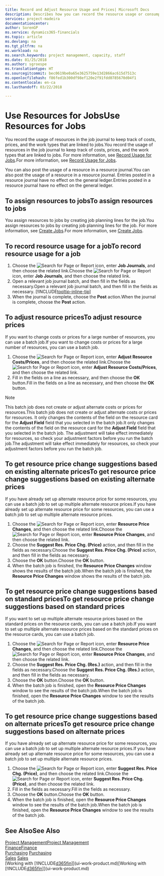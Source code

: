 ```yaml
---
title: Record and Adjust Resource Usage and Prices| Microsoft Docs
description: Describes how you can record the resource usage or consumption associated with a job, to keep track and manage costs, prices, and work types.
services: project-madeira
documentationcenter: 
author: SorenGP
ms.service: dynamics365-financials
ms.topic: article
ms.devlang: na
ms.tgt_pltfrm: na
ms.workload: na
ms.search.keywords: project management, capacity, staff
ms.date: 01/25/2018
ms.author: sgroespe
ms.translationtype: HT
ms.sourcegitcommit: bec0619be0a65e3625759e13d2866ac615d7513c
ms.openlocfilehash: f86fed1b300df98ef120e2f91fdd0785670d04f1
ms.contentlocale: en-ca
ms.lasthandoff: 03/22/2018

---
```

# <a name="use-resources-for-jobs"></a><span data-ttu-id="ca1f0-103">Use Resources for Jobs</span><span class="sxs-lookup"><span data-stu-id="ca1f0-103">Use Resources for Jobs</span></span>
<span data-ttu-id="ca1f0-104">You record the usage of resources in the job journal to keep track of costs, prices, and the work types that are linked to jobs.</span><span class="sxs-lookup"><span data-stu-id="ca1f0-104">You record the usage of resources in the job journal to keep track of costs, prices, and the work types that are linked to jobs.</span></span> <span data-ttu-id="ca1f0-105">For more information, see [Record Usage for Jobs](projects-how-record-job-usage.md).</span><span class="sxs-lookup"><span data-stu-id="ca1f0-105">For more information, see [Record Usage for Jobs](projects-how-record-job-usage.md).</span></span>

<span data-ttu-id="ca1f0-106">You can also post the usage of a resource in a resource journal.</span><span class="sxs-lookup"><span data-stu-id="ca1f0-106">You can also post the usage of a resource in a resource journal.</span></span> <span data-ttu-id="ca1f0-107">Entries posted in a resource journal have no effect on the general ledger.</span><span class="sxs-lookup"><span data-stu-id="ca1f0-107">Entries posted in a resource journal have no effect on the general ledger.</span></span>

## <a name="to-assign-resources-to-jobs"></a><span data-ttu-id="ca1f0-108">To assign resources to jobs</span><span class="sxs-lookup"><span data-stu-id="ca1f0-108">To assign resources to jobs</span></span>
<span data-ttu-id="ca1f0-109">You assign resources to jobs by creating job planning lines for the job.</span><span class="sxs-lookup"><span data-stu-id="ca1f0-109">You assign resources to jobs by creating job planning lines for the job.</span></span> <span data-ttu-id="ca1f0-110">For more information, see [Create Jobs](projects-how-create-jobs.md).</span><span class="sxs-lookup"><span data-stu-id="ca1f0-110">For more information, see [Create Jobs](projects-how-create-jobs.md).</span></span>

## <a name="to-record-resource-usage-for-a-job"></a><span data-ttu-id="ca1f0-111">To record resource usage for a job</span><span class="sxs-lookup"><span data-stu-id="ca1f0-111">To record resource usage for a job</span></span>
1. <span data-ttu-id="ca1f0-112">Choose the ![Search for Page or Report](media/ui-search/search_small.png "Search for Page or Report icon") icon, enter **Job Journals**, and then choose the related link.</span><span class="sxs-lookup"><span data-stu-id="ca1f0-112">Choose the ![Search for Page or Report](media/ui-search/search_small.png "Search for Page or Report icon") icon, enter **Job Journals**, and then choose the related link.</span></span>
2. <span data-ttu-id="ca1f0-113">Open a relevant job journal batch, and then fill in the fields as necessary.</span><span class="sxs-lookup"><span data-stu-id="ca1f0-113">Open a relevant job journal batch, and then fill in the fields as necessary.</span></span> [!INCLUDE[tooltip-inline-tip](includes/tooltip-inline-tip_md.md)]
3. <span data-ttu-id="ca1f0-114">When the journal is complete, choose the **Post** action.</span><span class="sxs-lookup"><span data-stu-id="ca1f0-114">When the journal is complete, choose the **Post** action.</span></span>

## <a name="to-adjust-resource-prices"></a><span data-ttu-id="ca1f0-115">To adjust resource prices</span><span class="sxs-lookup"><span data-stu-id="ca1f0-115">To adjust resource prices</span></span>
<span data-ttu-id="ca1f0-116">If you want to change costs or prices for a large number of resources, you can use a batch job.</span><span class="sxs-lookup"><span data-stu-id="ca1f0-116">If you want to change costs or prices for a large number of resources, you can use a batch job.</span></span>  

1. <span data-ttu-id="ca1f0-117">Choose the ![Search for Page or Report](media/ui-search/search_small.png "Search for Page or Report icon") icon, enter **Adjust Resource Costs/Prices**, and then choose the related link.</span><span class="sxs-lookup"><span data-stu-id="ca1f0-117">Choose the ![Search for Page or Report](media/ui-search/search_small.png "Search for Page or Report icon") icon, enter **Adjust Resource Costs/Prices**, and then choose the related link.</span></span>
2. <span data-ttu-id="ca1f0-118">Fill in the fields on a line as necessary, and then choose the **OK** button.</span><span class="sxs-lookup"><span data-stu-id="ca1f0-118">Fill in the fields on a line as necessary, and then choose the **OK** button.</span></span>

> [!NOTE]  
>   <span data-ttu-id="ca1f0-119">This batch job does not create or adjust alternate costs or prices for resources.</span><span class="sxs-lookup"><span data-stu-id="ca1f0-119">This batch job does not create or adjust alternate costs or prices for resources.</span></span> <span data-ttu-id="ca1f0-120">It only changes the contents of the field on the resource card for the **Adjust Field** field that you selected in the batch job.</span><span class="sxs-lookup"><span data-stu-id="ca1f0-120">It only changes the contents of the field on the resource card for the **Adjust Field** field that you selected in the batch job.</span></span> <span data-ttu-id="ca1f0-121">The adjustment will take effect immediately for resources, so check your adjustment factors before you run the batch job.</span><span class="sxs-lookup"><span data-stu-id="ca1f0-121">The adjustment will take effect immediately for resources, so check your adjustment factors before you run the batch job.</span></span>

## <a name="to-get-resource-price-change-suggestions-based-on-existing-alternate-prices"></a><span data-ttu-id="ca1f0-122">To get resource price change suggestions based on existing alternate prices</span><span class="sxs-lookup"><span data-stu-id="ca1f0-122">To get resource price change suggestions based on existing alternate prices</span></span>
<span data-ttu-id="ca1f0-123">If you have already set up alternate resource price for some resources, you can use a batch job to set up multiple alternate resource prices.</span><span class="sxs-lookup"><span data-stu-id="ca1f0-123">If you have already set up alternate resource price for some resources, you can use a batch job to set up multiple alternate resource prices.</span></span>

1. <span data-ttu-id="ca1f0-124">Choose the ![Search for Page or Report](media/ui-search/search_small.png "Search for Page or Report icon") icon, enter **Resource Price Changes**, and then choose the related link.</span><span class="sxs-lookup"><span data-stu-id="ca1f0-124">Choose the ![Search for Page or Report](media/ui-search/search_small.png "Search for Page or Report icon") icon, enter **Resource Price Changes**, and then choose the related link.</span></span>
2. <span data-ttu-id="ca1f0-125">Choose the **Suggest Res. Price Chg. (Price)** action, and then fill in the fields as necessary.</span><span class="sxs-lookup"><span data-stu-id="ca1f0-125">Choose the **Suggest Res. Price Chg. (Price)** action, and then fill in the fields as necessary.</span></span>
3. <span data-ttu-id="ca1f0-126">Choose the **OK** button.</span><span class="sxs-lookup"><span data-stu-id="ca1f0-126">Choose the **OK** button.</span></span>  
4. <span data-ttu-id="ca1f0-127">When the batch job is finished, the **Resource Price Changes** window shows the results of the batch job.</span><span class="sxs-lookup"><span data-stu-id="ca1f0-127">When the batch job is finished, the **Resource Price Changes** window shows the results of the batch job.</span></span>

## <a name="to-get-resource-price-change-suggestions-based-on-standard-prices"></a><span data-ttu-id="ca1f0-128">To get resource price change suggestions based on standard prices</span><span class="sxs-lookup"><span data-stu-id="ca1f0-128">To get resource price change suggestions based on standard prices</span></span>
<span data-ttu-id="ca1f0-129">If you want to set up multiple alternate resource prices based on the standard prices on the resource cards, you can use a batch job.</span><span class="sxs-lookup"><span data-stu-id="ca1f0-129">If you want to set up multiple alternate resource prices based on the standard prices on the resource cards, you can use a batch job.</span></span>  

1. <span data-ttu-id="ca1f0-130">Choose the ![Search for Page or Report](media/ui-search/search_small.png "Search for Page or Report icon") icon, enter **Resource Price Changes**, and then choose the related link.</span><span class="sxs-lookup"><span data-stu-id="ca1f0-130">Choose the ![Search for Page or Report](media/ui-search/search_small.png "Search for Page or Report icon") icon, enter **Resource Price Changes**, and then choose the related link.</span></span>
2. <span data-ttu-id="ca1f0-131">Choose the **Suggest Res. Price Chg. (Res.)** action, and then fill in the fields as necessary.</span><span class="sxs-lookup"><span data-stu-id="ca1f0-131">Choose the **Suggest Res. Price Chg. (Res.)** action, and then fill in the fields as necessary.</span></span>  
3. <span data-ttu-id="ca1f0-132">Choose the **OK** button.</span><span class="sxs-lookup"><span data-stu-id="ca1f0-132">Choose the **OK** button.</span></span>  
4. <span data-ttu-id="ca1f0-133">When the batch job is finished, open the **Resource Price Changes** window to see the results of the batch job.</span><span class="sxs-lookup"><span data-stu-id="ca1f0-133">When the batch job is finished, open the **Resource Price Changes** window to see the results of the batch job.</span></span>

## <a name="to-get-resource-price-change-suggestions-based-on-alternate-prices"></a><span data-ttu-id="ca1f0-134">To get resource price change suggestions based on alternate prices</span><span class="sxs-lookup"><span data-stu-id="ca1f0-134">To get resource price change suggestions based on alternate prices</span></span>
<span data-ttu-id="ca1f0-135">If you have already set up alternate resource price for some resources, you can use a batch job to set up multiple alternate resource prices.</span><span class="sxs-lookup"><span data-stu-id="ca1f0-135">If you have already set up alternate resource price for some resources, you can use a batch job to set up multiple alternate resource prices.</span></span>

1. <span data-ttu-id="ca1f0-136">Choose the ![Search for Page or Report](media/ui-search/search_small.png "Search for Page or Report icon") icon, enter **Suggest Res. Price Chg. (Price)**, and then choose the related link.</span><span class="sxs-lookup"><span data-stu-id="ca1f0-136">Choose the ![Search for Page or Report](media/ui-search/search_small.png "Search for Page or Report icon") icon, enter **Suggest Res. Price Chg. (Price)**, and then choose the related link.</span></span>  
2. <span data-ttu-id="ca1f0-137">Fill in the fields as necessary.</span><span class="sxs-lookup"><span data-stu-id="ca1f0-137">Fill in the fields as necessary.</span></span>
3. <span data-ttu-id="ca1f0-138">Choose the **OK** button.</span><span class="sxs-lookup"><span data-stu-id="ca1f0-138">Choose the **OK** button.</span></span>  
4. <span data-ttu-id="ca1f0-139">When the batch job is finished, open the **Resource Price Changes** window to see the results of the batch job.</span><span class="sxs-lookup"><span data-stu-id="ca1f0-139">When the batch job is finished, open the **Resource Price Changes** window to see the results of the batch job.</span></span>

## <a name="see-also"></a><span data-ttu-id="ca1f0-140">See Also</span><span class="sxs-lookup"><span data-stu-id="ca1f0-140">See Also</span></span>
[<span data-ttu-id="ca1f0-141">Project Management</span><span class="sxs-lookup"><span data-stu-id="ca1f0-141">Project Management</span></span>](projects-manage-projects.md)  
[<span data-ttu-id="ca1f0-142">Finance</span><span class="sxs-lookup"><span data-stu-id="ca1f0-142">Finance</span></span>](finance.md)  
<span data-ttu-id="ca1f0-143">[Purchasing](purchasing-manage-purchasing.md)       </span><span class="sxs-lookup"><span data-stu-id="ca1f0-143">[Purchasing](purchasing-manage-purchasing.md)       </span></span>  
<span data-ttu-id="ca1f0-144">[Sales](sales-manage-sales.md)   </span><span class="sxs-lookup"><span data-stu-id="ca1f0-144">[Sales](sales-manage-sales.md)   </span></span>  
<span data-ttu-id="ca1f0-145">[Working with [!INCLUDE[d365fin](includes/d365fin_md.md)]](ui-work-product.md)</span><span class="sxs-lookup"><span data-stu-id="ca1f0-145">[Working with [!INCLUDE[d365fin](includes/d365fin_md.md)]](ui-work-product.md)</span></span>  

